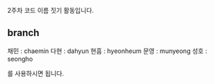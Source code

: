 2주차 코드 이름 짓기 활동입니다.

## branch

채민 : chaemin
다현 : dahyun
현흠 : hyeonheum
문영 : munyeong
성호 : seongho

를 사용하시면 됩니다.